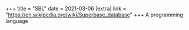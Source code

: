 +++
title = "SBL"
date = 2021-03-06
[extra]
link = "https://en.wikipedia.org/wiki/Superbase_database"
+++
A programming language

